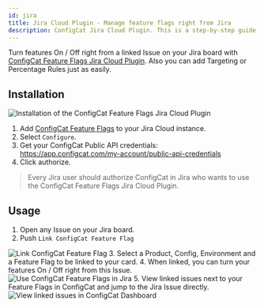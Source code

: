 ```yaml
---
id: jira
title: Jira Cloud Plugin - Manage feature flags right from Jira
description: ConfigCat Jira Cloud Plugin. This is a step-by-step guide on how to connect and manage feature flags from Jira Cloud boards.
---
```


Turn features On / Off right from a linked Issue on your Jira board with <a href="https://marketplace.atlassian.com/1222421" target="_blank">ConfigCat Feature Flags Jira Cloud Plugin</a>. Also you can add Targeting or Percentage Rules just as easily.

## Installation
<img src="/docs/assets/jira/authorize.png" className="zoomable" alt="Installation of the ConfigCat Feature Flags Jira Cloud Plugin" />

1. Add <a href="https://marketplace.atlassian.com/1222421" target="_blank">ConfigCat Feature Flags</a> to your Jira Cloud instance.
2. Select `Configure`.
3. Get your ConfigCat Public API credentials: https://app.configcat.com/my-account/public-api-credentials
4. Click authorize.

> Every Jira user should authorize ConfigCat in Jira who wants to use the ConfigCat Feature Flags Jira Cloud Plugin.

## Usage

1. Open any Issue on your Jira board.
2. Push `Link ConfigCat Feature Flag`
<img src="/docs/assets/jira/link.png" className="zoomable" alt="Link ConfigCat Feature Flag" />
3. Select a Product, Config, Environment and a Feature Flag to be linked to your card.
4. When linked, you can turn your features On / Off right from this Issue.  
<img src="/docs/assets/jira/use.png" className="zoomable" alt="Use ConfigCat Feature Flags in Jira" />
5. View linked issues next to your Feature Flags in ConfigCat and jump to the Jira Issue directly.  
<img src="/docs/assets/jira/jump.png" className="zoomable" alt="View linked issues in ConfigCat Dashboard" />
